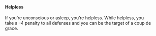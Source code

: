 #### Helpless

If you’re unconscious or asleep, you’re helpless. While helpless, you  
take a –4 penalty to all defenses and you can be the target of a coup de  
grace.